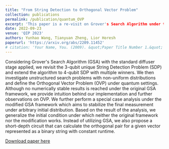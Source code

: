 ```yaml
---
title: "From String Detection to Orthogonal Vector Problem"
collection: publications
permalink: /publication/quantum_OVP
excerpt: 'This paper is a re-visit on Grover's Search Algorithm under the Quantum Orthogonal Vector Problem setting. We also propose the restriction on the distribution of initial states under which GSA can be applied.'
date: 2022-09-23
venue: 'QIP 2023'
authors: Yunhao Wang, Tianyuan Zheng, Lior Horesh
paperurl: 'https://arxiv.org/abs/2209.11452'
# citation: 'Your Name, You. (2009). &quot;Paper Title Number 1.&quot; <i>Journal 1</i>. 1(1).'
---
```

Considering Grover's Search Algorithm (GSA) with the standard diffuser stage applied, we revisit the 3-qubit unique String Detection Problem (SDP) and extend the algorithm to 4-qubit SDP with multiple winners. We then investigate unstructured search problems with non-uniform distributions and define the Orthogonal Vector Problem (OVP) under quantum settings. Although no numerically stable results is reached under the original GSA framework, we provide intuition behind our implementation and further observations on OVP. We further perform a special case analysis under the modified GSA framework which aims to stabilize the final measurement under arbitrary initial distribution. Based on the result of the analysis, we generalize the initial condition under which neither the original framework nor the modification works. Instead of utilizing GSA, we also propose a short-depth circuit that can calculate the orthogonal pair for a given vector represented as a binary string with constant runtime.

[Download paper here](https://arxiv.org/abs/2209.11452)